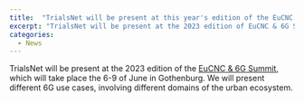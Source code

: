 ```yaml
---
title:  "TrialsNet will be present at this year's edition of the EuCNC & 6G Summit, which will take place the 6-9 of June in Gothenburg."
excerpt: "TrialsNet will be present at the 2023 edition of EuCNC & 6G Summit"
categories: 
  - News
---
```



TrialsNet will be present at the 2023 edition of the [EuCNC & 6G Summit](https://www.eucnc.eu/), which will take place the 6-9 of June in Gothenburg.
We will present different 6G use cases, involving different domains of the urban ecosystem.
